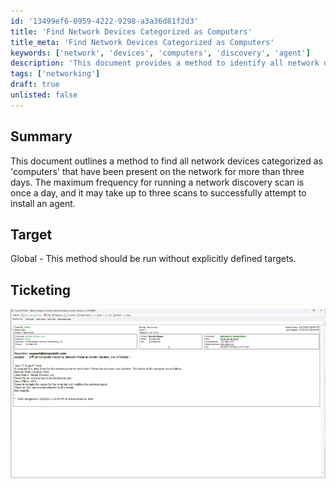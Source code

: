 ```yaml
---
id: '13499ef6-0959-4222-9298-a3a36d81f2d3'
title: 'Find Network Devices Categorized as Computers'
title_meta: 'Find Network Devices Categorized as Computers'
keywords: ['network', 'devices', 'computers', 'discovery', 'agent']
description: 'This document provides a method to identify all network devices that are categorized as computers and have been present on the network for more than three days. It outlines the importance of running multiple network discovery scans for successful agent installation.'
tags: ['networking']
draft: true
unlisted: false
---
```


## Summary

This document outlines a method to find all network devices categorized as 'computers' that have been present on the network for more than three days. The maximum frequency for running a network discovery scan is once a day, and it may take up to three scans to successfully attempt to install an agent.

## Target

Global - This method should be run without explicitly defined targets.

## Ticketing

![Image](../../static/img/Proval---Client-Specific---Network-detected-computers-without-MSP-specific-automate-instance/image_1.png)

